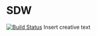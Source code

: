 # SDW
[![Build Status](https://travis-ci.org/gone-phishing/SDW.svg?branch=master)](https://travis-ci.org/gone-phishing/SDW)
Insert creative text
